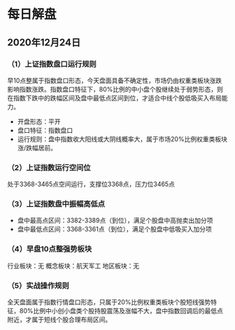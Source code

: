 # 每日解盘

## 2020年12月24日

### （1）上证指数盘口运行规则

早10点整属于指数盘口形态，今天盘面具备不确定性，市场仍由权重类板块涨跌影响指数涨跌。指数盘口特征下，80%比例的中小盘个股继续处于弱势形态，则在指数下跌中的跌幅区间及盘中最低点区间到位，才适合中线个股低吸买入布局能力。

- 开盘形态：平开
- 盘口特征：指数盘口
- 运行规则：盘中指数收大阳线或大阴线概率大，属于市场20%比例权重类板块涨/跌幅居前。

### （2）上证指数运行空间位

处于3368-3465点空间运行，支撑位3368点，压力位3465点

### （3）上证指数盘中振幅高低点

- 盘中最高点区间：3382-3389点（到位），满足个股盘中高抛卖出加分项
- 盘中最低点区间：3368-3361点（到位），满足个股盘中低吸买入加分项

### （4）早盘10点整强势板块

行业板块：无
概念板块：航天军工
地区板块：无

### （5）实战操作规则

全天盘面属于指数行情盘口形态，只属于20%比例权重类板块个股短线强势特征，80%比例中小创小盘类个股持股震荡及涨幅不大，盘中指数回调后的最低点附近，才属于短线个股合理布局区间。
